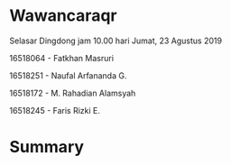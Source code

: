 # Wawancaraqr

Selasar Dingdong jam 10.00 hari Jumat, 23 Agustus 2019

16518064 - Fatkhan Masruri

16518251 - Naufal Arfananda G.

16518172 - M. Rahadian Alamsyah

16518245 - Faris Rizki E.

# Summary
